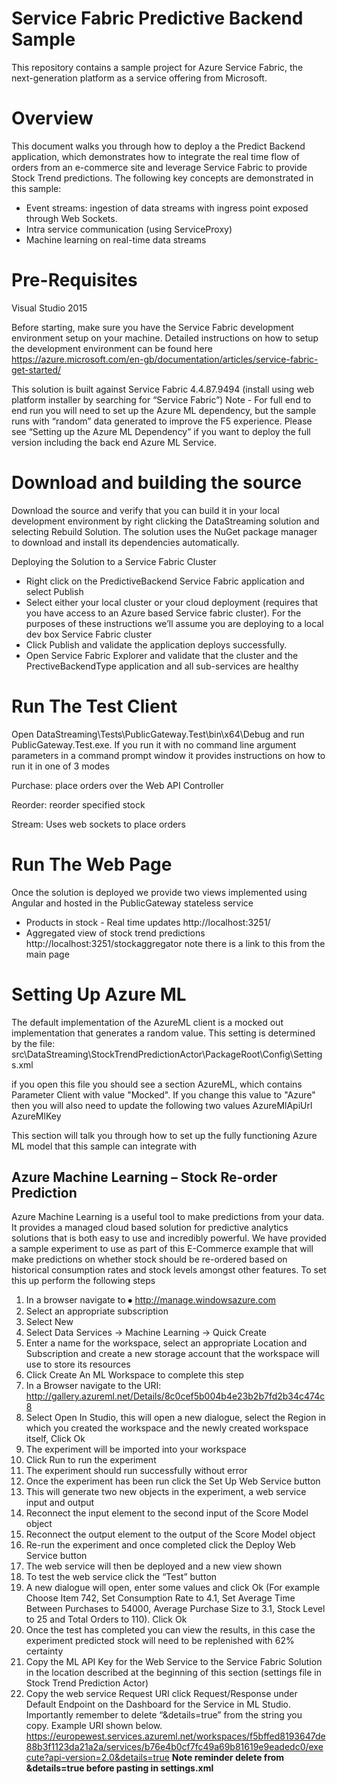 # Service Fabric Predictive Backend Sample  #

This repository contains a sample project for Azure Service Fabric, the next-generation platform as a service offering from Microsoft. 

# Overview  #
This document walks you through how to deploy a the Predict Backend application, which demonstrates how to integrate the real time flow of orders from an e-commerce site and leverage Service Fabric to provide Stock Trend predictions.  The following key concepts are demonstrated in this sample: 

- Event streams: ingestion of data streams with ingress point exposed through Web Sockets.
- Intra service communication (using ServiceProxy)
- Machine learning on real-time data streams



# Pre-Requisites  #
Visual Studio 2015

Before starting, make sure you have the Service Fabric development environment setup on your machine. Detailed instructions on how to setup the development environment can be found here https://azure.microsoft.com/en-gb/documentation/articles/service-fabric-get-started/ 
 
This solution is built against Service Fabric 4.4.87.9494 (install using web platform installer by searching for “Service Fabric”) 
Note - For full end to end run you will need to set up the Azure ML dependency, but the sample runs with “random” data generated to improve the F5 experience.  Please see “Setting up the Azure ML Dependency” if you want to deploy the full version including the back end Azure ML Service. 


# Download and building the source #
Download the source and verify that you can build it in your local development environment by right clicking the DataStreaming solution and selecting Rebuild Solution. The solution uses the NuGet package manager to download and install its dependencies automatically.

Deploying the Solution to a Service Fabric Cluster 
- Right click on the PredictiveBackend Service Fabric application and select Publish 
- Select either your local cluster or your cloud deployment (requires that you have access to an Azure based Service fabric cluster).  For the purposes of these instructions we’ll assume you are deploying to a local dev box Service Fabric cluster
- Click Publish and validate the application deploys successfully. 
- Open Service Fabric Explorer and validate that the cluster and the PrectiveBackendType application and all sub-services are healthy

 

# Run The Test Client  #
Open DataStreaming\Tests\PublicGateway.Test\bin\x64\Debug and run PublicGateway.Test.exe.  If you run it with no command line argument parameters in a command prompt window it provides instructions on how to run it in one of 3 modes 

Purchase: place orders over the Web API Controller 

Reorder: reorder specified stock 

Stream: Uses web sockets to place orders

# Run The Web Page #
Once the solution is deployed we provide two views implemented using Angular and hosted in the PublicGateway stateless service  
- Products in stock - Real time updates http://localhost:3251/
- Aggregated view of stock trend predictions http://localhost:3251/stockaggregator note there is a link to this from the main page 


# Setting Up Azure ML  #
The default implementation of the AzureML client is a mocked out implementation that generates a random value.  This setting is determined by the file:
src\DataStreaming\StockTrendPredictionActor\PackageRoot\Config\Settings.xml

if you open this file you should see a section AzureML, which contains Parameter Client with value "Mocked".  If you change this value to "Azure" then you will also need to update the following two values 
AzureMlApiUrl
AzureMlKey
 
This section will talk you through how to set up the fully functioning Azure ML model that this sample can integrate with 

## Azure Machine Learning – Stock Re-order Prediction ##
Azure Machine Learning is a useful tool to make predictions from your data.  It provides a managed cloud based solution for predictive analytics solutions that is both easy to use and incredibly powerful.  We have provided a sample experiment to use as part of this E-Commerce example that will make predictions on whether stock should be re-ordered based on historical consumption rates and stock levels amongst other features.  To set this up perform the following steps 

1. In a browser navigate to ⦁	http://manage.windowsazure.com
2. Select an appropriate subscription 
3. Select New
4. Select Data Services -> Machine Learning -> Quick Create
5. Enter a name for the workspace, select an appropriate Location and Subscription and create a new storage account that the workspace will use to store its resources
6. Click Create An ML Workspace to complete this step
7. In a Browser navigate to the URI: http://gallery.azureml.net/Details/8c0cef5b004b4e23b2b7fd2b34c474c8
8. Select Open In Studio, this will open a new dialogue, select the Region in which you created the workspace and the newly created workspace itself, Click Ok
9. The experiment will be imported into your workspace
10. Click Run to run the experiment
11. The experiment should run successfully without error
12. Once the experiment has been run click the Set Up Web Service button
13. This will generate two new objects in the experiment, a web service input and output
14. Reconnect the input element to the second input of the Score Model object
15. Reconnect the output element to the output of the Score Model object
16. Re-run the experiment and once completed click the Deploy Web Service button
17. The web service will then be deployed and a new view shown
18. To test the web service click the “Test” button 
19. A new dialogue will open, enter some values and click Ok (For example Choose Item 742, Set Consumption Rate to 4.1, Set Average Time Between Purchases to 54000, Average Purchase Size to 3.1, Stock Level to 25 and Total Orders to 110). Click Ok
20. Once the test has completed you can view the results, in this case the experiment predicted stock will need to be replenished with 62% certainty
21. Copy the ML API Key for the Web Service to the Service Fabric Solution in the location described at the beginning of this section (settings file in Stock Trend Prediction Actor) 
22. Copy the web service Request URI click Request/Response under Default Endpoint on the Dashboard for the Service in ML Studio.  Importantly remember to delete “&details=true” from the string you copy.  Example URI shown below. https://europewest.services.azureml.net/workspaces/f5bffed8193647de88b3f1123da21a2a/services/b76e4b0cf7fc49a69b81619e9eadedc0/execute?api-version=2.0&details=true **Note reminder delete from &details=true before pasting in settings.xml**









